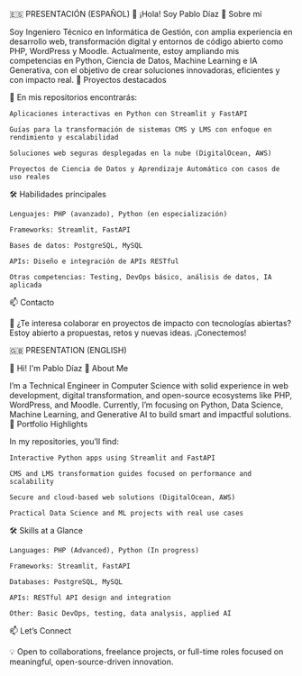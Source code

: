 🇪🇸 PRESENTACIÓN (ESPAÑOL)
👋 ¡Hola! Soy Pablo Díaz
🚀 Sobre mí

Soy Ingeniero Técnico en Informática de Gestión, con amplia experiencia en desarrollo web, transformación digital y entornos de código abierto como PHP, WordPress y Moodle.
Actualmente, estoy ampliando mis competencias en Python, Ciencia de Datos, Machine Learning e IA Generativa, con el objetivo de crear soluciones innovadoras, eficientes y con impacto real.
🎯 Proyectos destacados

📌 En mis repositorios encontrarás:

    Aplicaciones interactivas en Python con Streamlit y FastAPI

    Guías para la transformación de sistemas CMS y LMS con enfoque en rendimiento y escalabilidad

    Soluciones web seguras desplegadas en la nube (DigitalOcean, AWS)

    Proyectos de Ciencia de Datos y Aprendizaje Automático con casos de uso reales

🛠 Habilidades principales

    Lenguajes: PHP (avanzado), Python (en especialización)

    Frameworks: Streamlit, FastAPI

    Bases de datos: PostgreSQL, MySQL

    APIs: Diseño e integración de APIs RESTful

    Otras competencias: Testing, DevOps básico, análisis de datos, IA aplicada

📫 Contacto

💬 ¿Te interesa colaborar en proyectos de impacto con tecnologías abiertas?
Estoy abierto a propuestas, retos y nuevas ideas. ¡Conectemos!





🇬🇧 PRESENTATION (ENGLISH)



👋 Hi! I'm Pablo Díaz
🚀 About Me

I’m a Technical Engineer in Computer Science with solid experience in web development, digital transformation, and open-source ecosystems like PHP, WordPress, and Moodle.
Currently, I’m focusing on Python, Data Science, Machine Learning, and Generative AI to build smart and impactful solutions.
🎯 Portfolio Highlights

In my repositories, you’ll find:

    Interactive Python apps using Streamlit and FastAPI

    CMS and LMS transformation guides focused on performance and scalability

    Secure and cloud-based web solutions (DigitalOcean, AWS)

    Practical Data Science and ML projects with real use cases

🛠 Skills at a Glance

    Languages: PHP (Advanced), Python (In progress)

    Frameworks: Streamlit, FastAPI

    Databases: PostgreSQL, MySQL

    APIs: RESTful API design and integration

    Other: Basic DevOps, testing, data analysis, applied AI

📫 Let’s Connect

💡 Open to collaborations, freelance projects, or full-time roles focused on meaningful, open-source-driven innovation.
